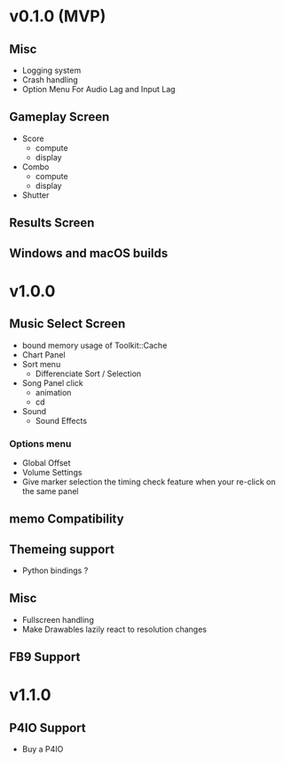 # v0.1.0 (MVP)
## Misc
- Logging system
- Crash handling
- Option Menu For Audio Lag and Input Lag

## Gameplay Screen
- Score
    - compute
    - display
- Combo
    - compute
    - display
- Shutter

## Results Screen

## Windows and macOS builds

# v1.0.0
## Music Select Screen
- bound memory usage of Toolkit::Cache
- Chart Panel
- Sort menu
    - Differenciate Sort / Selection
- Song Panel click
    - animation
    - cd
- Sound
    - Sound Effects
### Options menu
- Global Offset
- Volume Settings
- Give marker selection the timing check feature when your re-click on the same panel
    

## memo Compatibility

## Themeing support
- Python bindings ?

## Misc
- Fullscreen handling
- Make Drawables lazily react to resolution changes

## FB9 Support

# v1.1.0
## P4IO Support
- Buy a P4IO